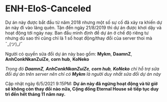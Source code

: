 # ENH-EIoS-Canceled

Dự án này được bắt đầu từ năm 2018 nhưng một số sự cố đã xảy ra khiến dự án này đi vào lãng quên. Tận đến ngày 21/8/2019 thì dự án được khơi dậy và hoạt động tới ngày nay.
Ban đầu mình định để dự án ở chế độ riêng tư nhưng dù sao thì cũng chỉ là 1 số hoạt động/thay đổi của server thoi mà ¯\_(ツ)_/¯

Người có quyền sửa đổi dự án này bao gồm: **Mykm**, **DaamnZ**, **AnhConkNkanZuiZe**, **corn hub**, **KoNeko**

*Trong đó **DaamnZ**, **AnhConkNkanZuiZe**, **corn hub**, **KoNeko** chỉ hỗ trợ sửa đổi dự án trên server nên chỉ có **Mykm** là người duy nhất sửa đổi dự án này*

Cập nhật ngày 6/5/2021 9:15PM: **Dự án này đã ngừng hoạt động và từ giờ sẽ không còn thay đổi nào nữa, Cộng đồng Eternal House sẽ tiếp tục duy trì đến hết tháng 11 năm nay.**
